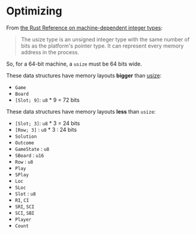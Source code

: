 # Optimizing

From [the Rust Reference on machine-dependent integer types][mdit]:

> The usize type is an unsigned integer type with the same number of bits as the
> platform's pointer type. It can represent every memory address in the process.

So, for a 64-bit machine, a `usize` must be 64 bits wide.

These data structures have memory layouts **bigger** than [usize][usize]:

* `Game`
* `Board`
* `[Slot; 9]`: `u8` * 9 = 72 bits

These data structures have memory layouts **less** than `usize`:

* `[Slot; 3]`: `u8` * 3 = 24 bits
* `[Row; 3]` : `u8` * 3 : 24 bits
* `Solution`
* `Outcome`
* `GameState` : `u8`
* `SBoard` : `u16`
* `Row` : `u8`
* `Play`
* `SPlay`
* `Loc`
* `SLoc`
* `Slot` : `u8`
* `RI`, `CI`
* `SRI`, `SCI`
* `SCI`, `SBI`
* `Player`
* `Count`

[mdit]: https://doc.rust-lang.org/reference.html#machine-dependent-integer-types
[usize]: https://doc.rust-lang.org/std/primitive.usize.html
